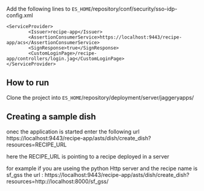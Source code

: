 Add the following lines to `ES_HOME`/repository/conf/security/sso-idp-config.xml

    <ServiceProvider>
            <Issuer>recipe-app</Issuer>
            <AssertionConsumerService>https://localhost:9443/recipe-app/acs</AssertionConsumerService>
            <SignResponse>true</SignResponse>
            <CustomLoginPage>/recipe-app/controllers/login.jag</CustomLoginPage>
    </ServiceProvider>
   


How to run
----------
Clone the project into `ES_HOME`/repository/deployment/server/jaggeryapps/


Creating a sample dish
-----------------------
onec the application is started enter the following url 
https://localhost:9443/recipe-app/asts/dish/create_dish?resources=RECIPE_URL

here the RECIPE_URL is pointing to a recipe deployed in a server 

for example if you are useing the python Http server and the recipe name is sf_gss
the url : https://localhost:9443/recipe-app/asts/dish/create_dish?resources=http://localhost:8000/sf_gss/
